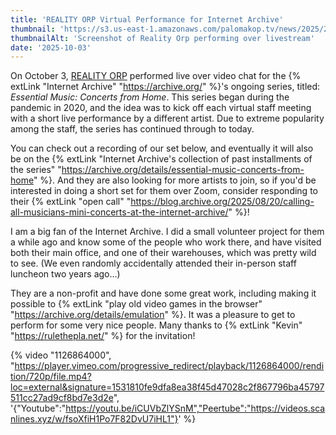 ```yaml
---
title: 'REALITY ORP Virtual Performance for Internet Archive'
thumbnail: 'https://s3.us-east-1.amazonaws.com/palomakop.tv/news/2025/2025-10-03/reality_orp_internet_archive.jpg'
thumbnailAlt: 'Screenshot of Reality Orp performing over livestream'
date: '2025-10-03'
---
```


On October 3, [REALITY ORP](/art/reality-orp) performed live over video chat for the {% extLink "Internet Archive" "https://archive.org/" %}'s ongoing series, titled: *Essential Music: Concerts from Home*. This series began during the pandemic in 2020, and the idea was to kick off each virtual staff meeting with a short live performance by a different artist. Due to extreme popularity among the staff, the series has continued through to today.

You can check out a recording of our set below, and eventually it will also be on the {% extLink "Internet Archive's collection of past installments of the series" "https://archive.org/details/essential-music-concerts-from-home" %}. And they are also looking for more artists to join, so if you'd be interested in doing a short set for them over Zoom, consider responding to their {% extLink "open call" "https://blog.archive.org/2025/08/20/calling-all-musicians-mini-concerts-at-the-internet-archive/" %}!

I am a big fan of the Internet Archive. I did a small volunteer project for them a while ago and know some of the people who work there, and have visited both their main office, and one of their warehouses, which was pretty wild to see. (We even randomly accidentally attended their in-person staff luncheon two years ago...)

They are a non-profit and have done some great work, including making it possible to {% extLink "play old video games in the browser" "https://archive.org/details/emulation" %}. It was a pleasure to get to perform for some very nice people. Many thanks to {% extLink "Kevin" "https://rulethepla.net/" %} for the invitation!

{% video "1126864000", "https://player.vimeo.com/progressive_redirect/playback/1126864000/rendition/720p/file.mp4?loc=external&signature=1531810fe9dfa8ea38f45d47028c2f867796ba45797511cc27ad9cf8bd7e3d2e", '{"Youtube":"https://youtu.be/iCUVbZlYSnM","Peertube":"https://videos.scanlines.xyz/w/fsoXfiH1Po7F82DvU7iHL1"}' %}
